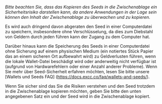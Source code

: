 
*Bitte beachten Sie, dass das Kopieren des Seeds in die Zwischenablage ein Sicherheitsrisiko darstellen kann, da andere Anwendungen in der Lage sein können den Inhalt der Zwischenablage zu überwachen und zu kopieren.*

Es wird auch dringend davon abgeraten den Seed in einer Computerdatei zu speichern, insbesondere ohne Verschlüsselung, da dies zum Diebstahl von Geldern durch jeden führen kann der Zugang zu dem Computer hat.

Darüber hinaus kann die Speicherung des Seeds in einer Computerdatei ohne Sicherung auf einem physischen Medium (ein notiertes Stück Papier das an einem sicheren Ort aufbewahrt wird) zu Geldverlusten führen, wenn die lokale Wallet-Datei beschädigt wird oder anderweitig nicht verfügbar ist (aufgrund von Hardwarefehlern oder einer Anzahl anderer Probleme). Wenn Sie mehr über Seed-Sicherheit erfahren möchten,
lesen Sie bitte unsere [Wallets und Seeds FAQ] (https://docs.excc.co/faq/wallets-and-seeds/).

Wenn Sie sicher sind das Sie die Risiken verstehen und den Seed trotzdem in die Zwischenablage kopieren möchten, geben Sie bitte den unten angegebenen Satz ein und der Seed wird in die Zwischenablage kopiert.
